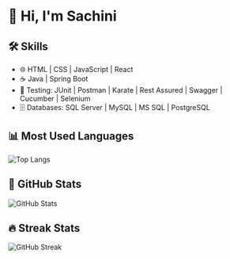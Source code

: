 # 👋 Hi, I'm Sachini

## 🛠️ Skills
- 🌐 HTML | CSS | JavaScript | React
- ☕ Java | Spring Boot
- 🧪 Testing: JUnit | Postman | Karate | Rest Assured | Swagger | Cucumber | Selenium
- 🗄️ Databases: SQL Server | MySQL | MS SQL | PostgreSQL

## 📊 Most Used Languages
![Top Langs](https://github-readme-stats.vercel.app/api/top-langs/?username=sachini786&layout=compact&theme=tokyonight)

## 🚀 GitHub Stats
![GitHub Stats](https://github-readme-stats.vercel.app/api?username=sachini786&lshow_icons=true&theme=tokyonight)

## 🔥 Streak Stats
![GitHub Streak](https://github-readme-streak-stats.herokuapp.com/?user=sachini786&theme=tokyonight)

